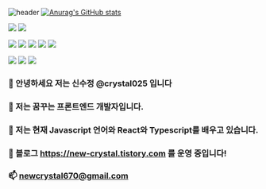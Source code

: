 ![header](https://capsule-render.vercel.app/api?type=waving&color=timeGradient&height=250&section=header&text=New%20Crystal&fontSize=90) 
[![Anurag's GitHub stats](https://github-readme-stats.vercel.app/api?username=crystal025)](https://github.com/anuraghazra/github-readme-stats)

<img src="https://img.shields.io/badge/GitHub-181717?style=for-the-badge&logo=GitHb&logoColor=white"> <img src="https://img.shields.io/badge/GitHub Actions-2088FF?style=for-the-badge&logo=GitHub Actions&logoColor=white">

  <img src="https://img.shields.io/badge/javascript-F7DF1E?style=for-the-badge&logo=javascript&logoColor=black">  <img src="https://img.shields.io/badge/TypeScript-3178C6?style=for-the-badge&logo=TypeScript&logoColor=white">  <img src="https://img.shields.io/badge/react-61DAFB?style=for-the-badge&logo=react&logoColor=black"> <img src="https://img.shields.io/badge/Redux-764ABC?style=for-the-badge&logo=Redux&logoColor=white"> <img src="https://img.shields.io/badge/styledcomponents-DB7093?style=for-the-badge&logo=styledcomponents&logoColor=white">
    
<img src="https://img.shields.io/badge/Amazon S3-569A31?style=for-the-badge&logo=Amazon S3&logoColor=white">  <img src="https://img.shields.io/badge/CloudFront-FF4F8B?style=for-the-badge&logo=CloudFront&logoColor=white">  <img src="https://img.shields.io/badge/Route 53-232F3E?style=for-the-badge&logo=Route 53&logoColor=white">  


### 👋 안녕하세요 저는 신수정 @crystal025 입니다 
### 👀 저는 꿈꾸는 프론트엔드 개발자입니다.
### 🌱 저는 현재 Javascript 언어와 React와 Typescript를 배우고 있습니다.
### 💞️ 블로그 https://new-crystal.tistory.com 를 운영 중입니다!
### 📫 newcrystal670@gmail.com 
